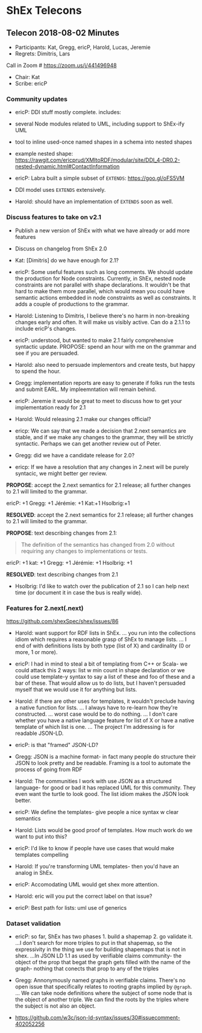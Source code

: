 # ShEx Telecons

## Telecon 2018-08-02  Minutes

* Participants: Kat, Gregg, ericP, Harold, Lucas, Jeremie
* Regrets: Dimitris, Lars

Call in Zoom # https://zoom.us/j/441496948

* Chair: Kat
* Scribe: ericP

### Community updates
* ericP: DDI stuff mostly complete. includes:
* several Node modules related to UML, including support to ShEx-ify UML
* tool to inline used-once named shapes in a schema into nested shapes
* example nested shape: https://rawgit.com/ericprud/XMItoRDF/modular/site/DDI_4-DR0.2-nested-dynamic.html#ContactInformation

* ericP: Labra built a simple subset of `EXTENDS`: https://goo.gl/oFS5VM
* DDI model uses `EXTENDS` extensively.
* Harold: should have an implementation of `EXTENDS` soon as well.

### Discuss features to take on v2.1
* Publish a new version of ShEx with what we have already or add more features
* Discuss on changelog from ShEx 2.0

* Kat: [Dimitris] do we have enough for 2.1?

* ericP: Some useful features such as long comments. We should update the production for Node constraints. Currently, in ShEx, nested node constraints are not parallel with shape declarations. It wouldn't be that hard to make them more parallel, which would mean you could have semantic actions embedded in node constraints as well as constraints. It adds a couple of productions to the grammar.
* Harold: Listening to Dimitris, I believe there's no harm in non-breaking changes early and often. It will make us visibly active. Can do a 2.1.1 to include ericP's changes.
* ericP: understood, but wanted to make 2.1 fairly comprehensive syntactic update. PROPOSE: spend an hour with me on the grammar and see if you are persuaded.
* Harold: also need to persuade implementors and create tests, but happy to spend the hour.
* Gregg: implementation reports are easy to generate if folks run the tests and submit EARL. My impleemntation will remain behind.

* ericP: Jeremie it would be great to meet to discuss how to get your implementation ready for 2.1
* Harold: Would releasing 2.1 make our changes official?
* ericp: We can say that we made a decision that 2.next semantics are stable, and if we make any changes to the grammar, they will be strictly syntactic. Perhaps we can get another review out of Peter.

* Gregg: did we have a candidate release for 2.0?

* ericp: If we have a resolution that any changes in 2.next will be purely syntacic, we might better ger review.

**PROPOSE**: accept the 2.next semantics for 2.1 release; all further changes to 2.1 will limited to the grammar.

ericP: +1
Gregg: +1
Jérémie: +1
Kat:+1
Hsolbrig:+1

**RESOLVED**: accept the 2.next semantics for 2.1 release; all further changes to 2.1 will limited to the grammar.

**PROPOSE**: text describing changes from 2.1:

> The definition of the semantics has changed from 2.0 without requiring any changes to implementations or tests.

ericP: +1
kat: +1
Gregg: +1
Jérémie: +1
Hsolbrig: +1

**RESOLVED**: text describing changes from 2.1

* Hsolbrig: I'd like to watch over the publication of 2.1 so I can help next time (or document it in case the bus is really wide).

### Features for 2.next(.next)

https://github.com/shexSpec/shex/issues/86

* Harold: want support for RDF lists in ShEx.
... you run into the collections idiom which requires a reasonable grasp of ShEx to manage lists.
... I end of with definitions lists by both type (list of X) and cardinality (0 or more, 1 or more).

* ericP: I had in mind to steal a bit of templating from C++ or Scala- we could attack this 2 ways: list w min count in shape declaration 
or we could use template-y syntax to say a list of these and foo of these and a bar of these. That would allow us to do lists, but I haven't persuaded myself that we would use it for anything but lists.
* Harold: if there are other uses for templates, it wouldn't preclude having a native function for lists.
... I always have to re-learn how they're constructed.
... worst case would be to do nothing.
... I don't care whether you have a native language feature for list of X or have a native template of which list is one.
... The project I'm addressing is for readable JSON-LD.
* ericP: is that "framed" JSON-LD?
* Gregg: JSON is a machine format- in fact many people do structure their JSON to look pretty and be readable. Framing is a tool to automate the process of going from RDF
* Harold: The communities I work with use JSON as a structured language- for good or bad it has replaced UML for this community. They even want the turtle to look good. The list idiom makes the JSON look better.
* ericP: We define the templates- give people a nice syntax w clear semantics 
* Harold: Lists would be good proof of templates. How much work do we want to put into this?
* ericP: I'd like to know if people have use cases that would make templates compelling
* Harold: If you're transforming UML templates- then you'd have an analog in ShEx.
* ericP: Accomodating UML would get shex more attention.
* Harold: eric will you put the correct label on that issue?
* ericP: Best path for lists: uml use of generics

### Dataset validation

* ericP: so far, ShEx has two phases 1. build a shapemap 2. go validate it. 
...I don't search for more triples to put in that shapemap, so  the expressivity in the thing we use for building shapemaps that is not in shex. 
...In JSON LD 1.1 as used by verifiable claims community- the object of the prop that begat the graph gets filled with the name of the graph- nothing that conects that prop to any of the triples 
* Gregg: Annonymously named graphs in verifiable claims. There's no open issue that specifically relates to rooting graphs implied by `@graph`.
... We can take node definitions where the subject of some node that is the object of another triple. We can find the roots by the triples where the subject is not also an object.

* https://github.com/w3c/json-ld-syntax/issues/30#issuecomment-402052256
